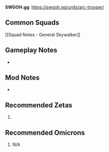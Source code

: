 **SWGOH.gg**: https://swgoh.gg/units/arc-trooper/

## Common Squads

[[Squad Notes - General Skywalker]]

## Gameplay Notes

 -  

## Mod Notes

 - 

## Recommended Zetas

1. 
## Recommended Omicrons

1. N/A